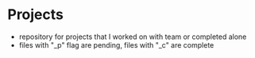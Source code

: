 # Projects
- repository for projects that I worked on with team or completed alone
- files with "\_p" flag are pending, files with "\_c" are complete

